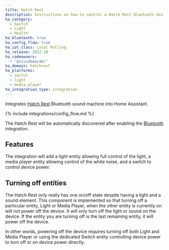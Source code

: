 ```yaml
---
title: Hatch Rest
description: Instructions on how to control a Hatch Rest Bluetooth device with Home Assistant
ha_category:
  - Switch
  - Light
  - Health
ha_bluetooth: true
ha_config_flow: true
ha_iot_class: Local Polling
ha_release: 2022.10
ha_codeowners:
  - '@vividboarder'
ha_domain: hatchrest
ha_platforms:
  - switch
  - light
  - media_player
ha_integration_type: integration
---
```


Integrates [Hatch Rest](https://www.hatch.co/rest) Bluetooth sound machine into Home Assistant.

{% include integrations/config_flow.md %}

The Hatch Rest will be automatically discovered after enabling the [Bluetooth](/integrations/bluetooth) integration.

## Features

The integration will add a light entity allowing full control of the light, a media player entity allowing control of the white noise, and a switch to control device power.

## Turning off entities

The Hatch Rest only really has one on/off state despite having a light and a sound element. This component is implemented so that turning off a particular entity, Light or Media Player, when the other entity is currently on will not power off the device. It will only turn off the light or sound on the device. If the entity you are turning off is the last remaining entity, it will power off the device.

In other words, powering off the device requires turning off both Light and Media Player or using the dedicated Switch entity controlling device power to turn off or on device power directly.
